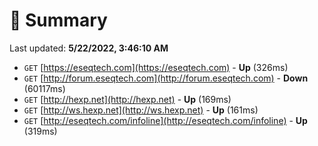 # 📖 Summary
Last updated: **5/22/2022, 3:46:10 AM**

- `GET` [https://eseqtech.com](https://eseqtech.com) - **Up** (326ms)
- `GET` [http://forum.eseqtech.com](http://forum.eseqtech.com) - **Down** (60117ms)
- `GET` [http://hexp.net](http://hexp.net) - **Up** (169ms)
- `GET` [http://ws.hexp.net](http://ws.hexp.net) - **Up** (161ms)
- `GET` [http://eseqtech.com/infoline](http://eseqtech.com/infoline) - **Up** (319ms)

